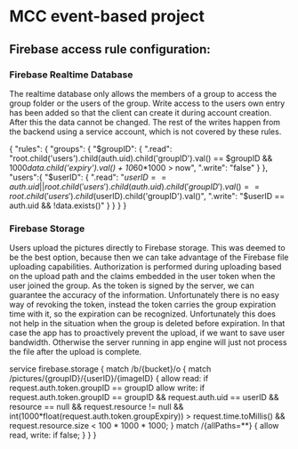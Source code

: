 # MCC event-based project

## Firebase access rule configuration:
### Firebase Realtime Database
The realtime database only allows the members of a group to access the group
folder or the users of the group. Write access to the users own entry has
been added so that the client can create it during account creation. After
this the data cannot be changed. The rest of the writes happen from the
backend using a service account, which is not covered by these rules.

{
  "rules": {
    "groups": {
      "$groupID": {
        ".read": "root.child('users').child(auth.uid).child('groupID').val() == $groupID
                  && 1000*data.child('expiry').val() + 10*60*1000 > now",
        ".write": "false"
      }
    },
    "users":{
      "$userID": {
        ".read": "$userID == auth.uid ||
                  root.child('users').child(auth.uid).child('groupID').val() ==
                  root.child('users').child($userID).child('groupID').val()",
        ".write": "$userID == auth.uid
                   && !data.exists()"
      }
    }
  }
}

### Firebase Storage
Users upload the pictures directly to Firebase storage. This was deemed to
be the best option, because then we can take advantage of the Firebase
file uploading capabilities. Authorization is performed during uploading
based on the upload path and the claims embedded in the user token when
the user joined the group. As the token is signed by the server, we can
guarantee the accuracy of the information. Unfortunately there is no easy
way of revoking the token, instead the token carries the group expiration
time with it, so the expiration can be recognized. Unfortunately this does
not help in the situation when the group is deleted before expiration.
In that case the app has to proactively prevent the upload, if we want
to save user bandwidth. Otherwise the server running in app engine will
just not process the file after the upload is complete.

service firebase.storage {
  match /b/{bucket}/o {
    match /pictures/{groupID}/{userID}/{imageID} {
      allow read: if request.auth.token.groupID == groupID
      allow write: if request.auth.token.groupID == groupID
                   && request.auth.uid == userID
                   && resource == null
                   && request.resource != null
                   && int(1000*float(request.auth.token.groupExpiry)) > request.time.toMillis()
                   && request.resource.size < 100 * 1000 * 1000;
    }
    match /{allPaths=**} {
      allow read, write: if false;
    }
  }
}
